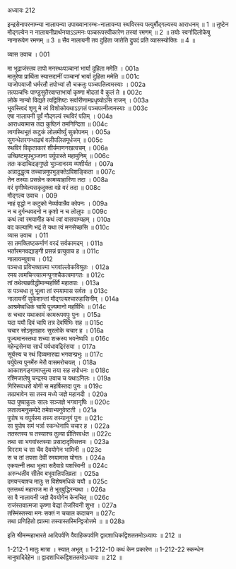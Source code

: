अध्यायः 212

इन्द्रसेनापरनाम्न्या नालायन्या उपाख्यानारम्भः-नालायन्या स्थविरस्य पत्युर्मौद्गल्यस्य आराधनम् ॥ 1 ॥ तुष्टेन मौद्गल्येन न नालायनीप्रार्थनयाऽऽत्मनः पञ्चरूपस्वीकारेण तस्यां रमणम् ॥ 2 ॥ तयोः स्वर्गादिलोकेषु नानारूपेण रमणम् ॥ 3 ॥ सैव नालायनी तव दुहिता जातेति द्रुपदं प्रति व्यासस्योक्तिः ॥ 4 ॥

व्यास उवाच ।	001  

मा भूद्राजंस्तव तापो मनस्थःपञ्चानां भार्या दुहिता ममेति ।	001a  
मातुरेषा प्रार्थिता स्यात्तदानीं पञ्चानां भार्या दुहिता ममेति ॥	001c  
याजोपयाजौ धर्मरतौ तपोभ्यां तौ चक्रतुः पञ्चपतित्वमस्याः ।	002a  
तत्पञ्चभिः पाण्डुसुतैरवाप्ताभार्या कृष्णा मोदतां वै कुलं ते ॥	002c  
लोके नान्यो विद्यते त्वद्विशिष्टः सर्वारीणामप्रधृष्योऽसि राजन् ।	003a  
भूयस्त्विदं शृणु मे त्वं विशोकोयथाऽऽगतं पञ्चपत्नीत्वमस्याः ॥	003c  
एषा नालायनी पूर्वं मौद्गल्यं स्थविरं पतिम् ।	004a  
आराधयामास तदा कुष्ठिनं तमनिन्दिता ॥	004c  
त्वगस्थिभूतं कटुकं लोलमीर्ष्युं सुकोपनम् ।	005a  
सुगन्धेतरगन्धाढ्यं वलीपलितमूर्धजम् ॥	005c  
स्थविरं विकृताकारं शीर्यमाणनखत्वचम् ।	006a  
उच्छिष्टमुपभुञ्जाना पर्युपास्ते महामुनिम् ॥	006c  
ततः कदाचिदङ्गुष्ठो भुञ्जानस्य व्यशीर्यत ।	007a  
अन्नादुद्धृत्य तच्चान्नमुपभुङ्क्तेऽविशङ्किता ॥	007c  
तेन तस्याः प्रसन्नेन कामव्याहारिणा तदा ।	008a  
वरं वृणीष्वेत्यसकृदुक्ता वव्रे वरं तदा ॥	008c  
मौद्गल्य उवाच ।	009  
नाहं वृद्धो न कटुको नेर्व्यावान्नैव कोपनः ।	009a  
न च दुर्गन्धवदनो न कृशो न च लोलुपः ॥	009c  
कथं त्वां रमयामीह कथं त्वां वासयाम्यहम् ।	010a  
वद कल्याणि भद्रं ते यथा त्वं मनसेच्छसि ॥	010c  
व्यास उवाच ।	011  
सा तमक्लिष्टकर्माणं वरदं सर्वकामदम् ।	011a  
भर्तारमनवद्याङ्गी प्रसन्नं प्रत्युवाच ह ॥	011c  
नालायन्युवाच ।	012  
पञ्चधा प्रविभक्तात्मा भगवांल्लोकविश्रुतः ।	012a  
रमय त्वमचिन्त्यात्मन्पुनश्चैकत्वमागतः ॥	012c  
तां तथेत्यब्रवीद्धीमान्महर्षिर्वै महातपाः ।	013a  
स पञ्चधा तु भूत्वा तां रमयामास सर्वतः ॥	013c  
नालायनीं सुकेशान्तां मौद्गल्यश्चारुहासिनीम् ।	014a  
आश्रमेष्वधिकं चापि पूज्यमानो महर्षिभिः ॥	014c  
स चचार यथाकामं कामरूपवपुः पुनः ।	015a  
यदा ययौ दिवं चापि तत्र देवर्षिभिः सह ॥	015c  
चचार सोऽमृताहारः सुरलोके चचार ह ।	016a  
पूज्यमानस्तथा शच्या शक्रस्य भवनेष्वपि ॥	016c  
महेन्द्रसेनया सार्धं पर्यधावद्रिरंसया ।	017a  
सूर्यस्य च रथं दिव्यमारुह्य भगवान्प्रभुः ॥	017c  
पर्युपेत्य पुनर्मेरु मेरौ वासमरोचयत् ।	018a  
आकाशगङ्गामाप्लुत्य तया सह तपोधनः ॥	018c  
रश्मिजालेषु चन्द्रस्य उवाच च यथाऽनिलः ।	019a  
गिरिरूपधरो योगी स महर्षिस्तदा पुनः ॥	019c  
तत्प्रभावेन सा तस्य मध्ये जज्ञे महानदी ।	020a  
यदा पुष्पाकुलः सालः सञ्जज्ञे भगवानृषिः ॥	020c  
लतात्वमनुसम्पेदे तमेवाभ्यनुवेष्टती ।	021a  
पुपोष च वपुर्यस्य तस्य तस्यानुगं पुनः ॥	021c  
सा पुपोष समं भर्त्रा स्कन्धेनापि चचार ह ।	022a  
ततस्तस्य च तस्याश्च तुल्या प्रीतिरवर्धत ॥	022c  
तथा सा भगवांस्तस्याः प्रसादादृषिसत्तमः ।	023a  
विरराम च सा चैव दैवयोगेन भामिनी ॥	023c  
स च तां तपसा देवीं रमयामास योगतः ।	024a  
एकपत्नी तथा भूत्वा सदैवाग्रे यशस्विनी ॥	024c  
अरुन्धतीव सीतेव बभूवातिपतिव्रता ।	025a  
दमयन्त्याश्च मातुः स विशेषमधिकं ययौ ॥	025c  
एतत्तथ्यं महाराज मा ते भूद्बुद्धिरन्यथा ।	026a  
सा वै नालायनी जज्ञे दैवयोगेन केनचित् ॥	026c  
राजंस्तवात्मजा कृष्णा वेद्यां तेजस्विनी शुभा ।	027a  
तस्मिंस्तस्या मनः सक्तं न चचाल कदाचन ॥	027c  
तथा प्रणिहितो ह्यात्मा तस्यास्तस्मिन्द्विजोत्तमे ॥ ॥	028a  

इति श्रीमन्महाभारते आदिपर्वणि वैवाहिकपर्वणि द्वादशाधिकद्विशततमोऽध्यायः ॥ 212 ॥

1-212-1 मातुः मात्रा । स्यात् अभूत् ॥ 1-212-10 कथं केन प्रकारेण ॥ 1-212-22 स्कन्धेन मानुषादिदेहेन ॥ द्वादशाधिकद्विशततमोऽध्यायः ॥ 212 ॥
